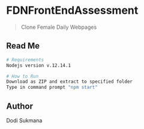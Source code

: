 # FDNFrontEndAssessment

> Clone Female Daily Webpages

## Read Me

``` bash
# Requirements
Nodejs version v.12.14.1

# How to Run
Download as ZIP and extract to specified folder
Type in command prompt "npm start"

```

## Author

Dodi Sukmana

